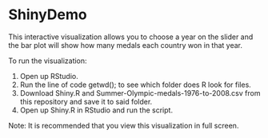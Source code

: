 # ShinyDemo

This interactive visualization allows you to choose a year on the slider and the bar plot will show how many medals each country won in that year.

To run the visualization:

1. Open up RStudio.
2. Run the line of code getwd(); to see which folder does R look for files. 
3. Download Shiny.R and Summer-Olympic-medals-1976-to-2008.csv from this repository and save it to said folder.
4. Open up Shiny.R in RStudio and run the script.

Note: It is recommended that you view this visualization in full screen.
